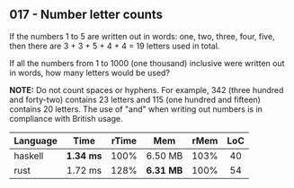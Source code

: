 017 - Number letter counts
--------------------------

If the numbers 1 to 5 are written out in words: one, two, three, four, five,
then there are 3 + 3 + 5 + 4 + 4 = 19 letters used in total.

If all the numbers from 1 to 1000 (one thousand) inclusive were written out in
words, how many letters would be used?

**NOTE:** Do not count spaces or hyphens. For example, 342 (three hundred and
forty-two) contains 23 letters and 115 (one hundred and fifteen) contains 20
letters. The use of "and" when writing out numbers is in compliance with
British usage.

Language | Time | rTime | Mem | rMem | LoC
--- | :---: | :---: | :---: | :---: | :---:
haskell | **1.34 ms** | 100% | 6.50 MB | 103% | 40
rust | 1.72 ms | 128% | **6.31 MB** | 100% | 54
